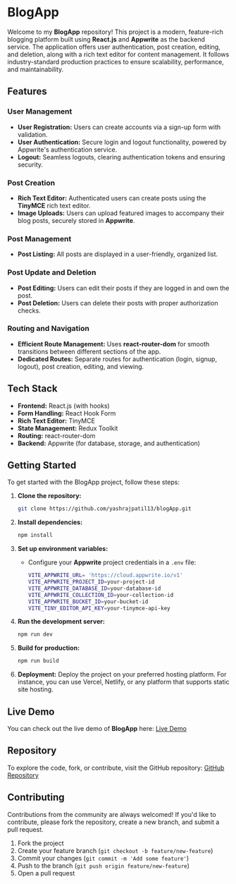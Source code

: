 # BlogApp

Welcome to my **BlogApp** repository! This project is a modern, feature-rich blogging platform built using **React.js** and **Appwrite** as the backend service. The application offers user authentication, post creation, editing, and deletion, along with a rich text editor for content management. It follows industry-standard production practices to ensure scalability, performance, and maintainability.



## Features

### User Management
- **User Registration:** Users can create accounts via a sign-up form with validation.
- **User Authentication:** Secure login and logout functionality, powered by Appwrite's authentication service.
- **Logout:** Seamless logouts, clearing authentication tokens and ensuring security.

### Post Creation
- **Rich Text Editor:** Authenticated users can create posts using the **TinyMCE** rich text editor.
- **Image Uploads:** Users can upload featured images to accompany their blog posts, securely stored in **Appwrite**.

### Post Management
- **Post Listing:** All posts are displayed in a user-friendly, organized list.

### Post Update and Deletion
- **Post Editing:** Users can edit their posts if they are logged in and own the post.
- **Post Deletion:** Users can delete their posts with proper authorization checks.

### Routing and Navigation
- **Efficient Route Management:** Uses **react-router-dom** for smooth transitions between different sections of the app.
- **Dedicated Routes:** Separate routes for authentication (login, signup, logout), post creation, editing, and viewing.



## Tech Stack
- **Frontend:** React.js (with hooks)
- **Form Handling:** React Hook Form
- **Rich Text Editor:** TinyMCE
- **State Management:** Redux Toolkit
- **Routing:** react-router-dom
- **Backend:** Appwrite (for database, storage, and authentication)



## Getting Started

To get started with the BlogApp project, follow these steps:

1. **Clone the repository:**
    ```bash
    git clone https://github.com/yashrajpatil13/blogApp.git
    ```

2. **Install dependencies:**
    ```bash
    npm install
    ```

3. **Set up environment variables:**
    - Configure your **Appwrite** project credentials in a `.env` file:
      ```bash
      VITE_APPWRITE_URL= 'https://cloud.appwrite.io/v1'
      VITE_APPWRITE_PROJECT_ID=your-project-id
      VITE_APPWRITE_DATABASE_ID=your-database-id
      VITE_APPWRITE_COLLECTION_ID=your-collection-id
      VITE_APPWRITE_BUCKET_ID=your-bucket-id
      VITE_TINY_EDITOR_API_KEY=your-tinymce-api-key
      ```

4. **Run the development server:**
    ```bash
    npm run dev
    ```

5. **Build for production:**
    ```bash
    npm run build
    ```

6. **Deployment:**
    Deploy the project on your preferred hosting platform. For instance, you can use Vercel, Netlify, or any platform that supports static site hosting.


## Live Demo
You can check out the live demo of **BlogApp** here: [Live Demo](https://blog-app-appwrite-seven.vercel.app/)


## Repository
To explore the code, fork, or contribute, visit the GitHub repository: [GitHub Repository](https://github.com/yashrajpatil13/BlogApp)


## Contributing
Contributions from the community are always welcomed! If you'd like to contribute, please fork the repository, create a new branch, and submit a pull request.

1. Fork the project
2. Create your feature branch (`git checkout -b feature/new-feature`)
3. Commit your changes (`git commit -m 'Add some feature'`)
4. Push to the branch (`git push origin feature/new-feature`)
5. Open a pull request


